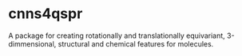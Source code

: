 # cnns4qspr
A package for creating rotationally and translationally equivariant, 3-dimmensional, structural and chemical features for molecules. 
